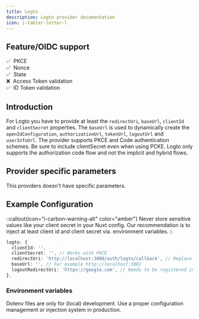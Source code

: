 ```yaml
---
title: Logto
description: Logto provider documentation
icon: i-tabler-letter-l
---
```


## Feature/OIDC support

✅&nbsp; PKCE<br>
✅&nbsp; Nonce<br>
✅&nbsp; State<br>
❌&nbsp; Access Token validation<br>
✅&nbsp; ID Token validation<br>

## Introduction

For Logto you have to provide at least the `redirectUri`, `baseUrl`, `clientId` and `clientSecret` properties. The `baseUrl` is used to dynamically create the `openIdConfiguration`, `authorizationUrl`, `tokenUrl`, `logoutUrl` and `userInfoUrl`. 
The provider supports PKCE and Code authentication schemes. Be sure to include clientSecret even when using PCKE. Logto only supports the authorization code flow and not the implicit and hybrid flows.

## Provider specific parameters

This providers doesn't have specific parameters.

## Example Configuration

::callout{icon="i-carbon-warning-alt" color="amber"}
Never store sensitive values like your client secret in your Nuxt config. Our recommendation is to inject at least client id and client secret via. environment variables.
::

```typescript [nuxt.config.ts]
logto: {
  clientId: '',
  clientSecret: '', // Works with PKCE
  redirectUri: 'http://localhost:3000/auth/logto/callback', // Replace with your domain
  baseUrl: '', // For example http://localhost:3001
  logoutRedirectUri: 'https://google.com', // Needs to be registered in logto portal
},
```

### Environment variables

Dotenv files are only for (local) development. Use a proper configuration management or injection system in production.

```ini [.env]

```
